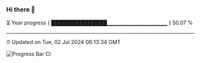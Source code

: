 ### Hi there 👋

⏳ Year progress { ███████████████▁▁▁▁▁▁▁▁▁▁▁▁▁▁▁ } 50.07 %

---

⏰ Updated on Tue, 02 Jul 2024 06:13:34 GMT

![Progress Bar CI](https://github.com/Shyam-Makwana/GitHub-Actions-Demo/workflows/Progress%20Bar%20CI/badge.svg)

